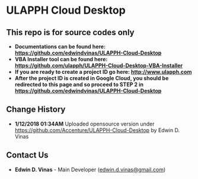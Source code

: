 ULAPPH Cloud Desktop
====================

This repo is for source codes only
------------------------------------
- **Documentations can be found here: https://github.com/edwindvinas/ULAPPH-Cloud-Desktop**
- **VBA Installer tool can be found here: https://github.com/ulapph/ULAPPH-Cloud-Desktop-VBA-Installer**
- **If you are ready to create a project ID go here: http://www.ulapph.com**
- **After the project ID is created in Google Cloud, you should be redirected to this page and so proceed to STEP 2 in https://github.com/edwindvinas/ULAPPH-Cloud-Desktop**

Change History
---------------
- **1/12/2018 01:34AM** Uploaded opensource version under https://github.com/Accenture/ULAPPH-Cloud-Desktop by Edwin D. Vinas

Contact Us
------------
- **Edwin D. Vinas** - Main Developer (edwin.d.vinas@gmail.com)

